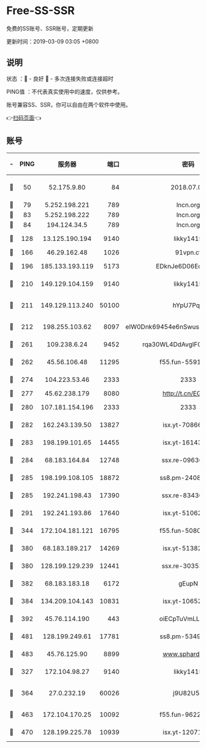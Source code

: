 # Free-SS-SSR

免费的SS账号、SSR账号，定期更新

更新时间：2019-03-09 03:05 +0800

## 说明

状态     ：🙂 - 良好 🙁 - 多次连接失败或连接超时

PING值   ：不代表真实使用中的速度，仅供参考。

账号兼容SS、SSR，你可以自由在两个软件中使用。

👉[扫码页面](https://liesauer.github.io/Free-SS-SSR/)👈

## 账号

|-|PING|服务器|端口|密码|加密方式|区域|
|:----:|:----:|:-----:|-----:|:----:|:----:|:----:|
|🙂|50|52.175.9.80|84|2018.07.07|chacha20-ietf-poly1305|HK|
|🙂|79|5.252.198.221|789|lncn.org|rc4|JP|
|🙂|83|5.252.198.222|789|lncn.org|rc4|JP|
|🙂|84|194.124.34.5|789|lncn.org|rc4|JP|
|🙂|128|13.125.190.194|9140|likky1415|aes-256-cfb|KR|
|🙂|166|46.29.162.48|1026|91vpn.cf|rc4-md5|RU|
|🙂|196|185.133.193.119|5173|EDknJe6D06EoWDaw|aes-256-cfb|US|
|🙂|210|149.129.104.159|9140|likky1415|aes-256-cfb|CN|
|🙂|211|149.129.113.240|50100|hYpU7PqP|chacha20-ietf-poly1305|CN|
|🙂|212|198.255.103.62|8097|eIW0Dnk69454e6nSwuspv9DmS201tQ0D|aes-256-cfb|US|
|🙂|261|109.238.6.24|9452|rqa30WL4DdAvgIFG6Fs3znzTa|aes-256-cfb|FR|
|🙂|262|45.56.106.48|11295|f55.fun-55916918|aes-256-cfb|US|
|🙂|274|104.223.53.46|2333|2333|aes-256-cfb|US|
|🙂|277|45.62.238.179|8080|http://t.cn/EGJIyrl|rc4-md5|CA|
|🙂|280|107.181.154.196|2333|2333|aes-256-cfb|US|
|🙂|282|162.243.139.50|13827|isx.yt-70866658|aes-256-cfb|US|
|🙂|283|198.199.101.65|14455|isx.yt-16143744|aes-256-cfb|US|
|🙂|284|68.183.164.84|12748|ssx.re-09636957|aes-256-cfb|US|
|🙂|285|198.199.108.105|18872|ss8.pm-24089859|aes-256-cfb|US|
|🙂|285|192.241.198.43|17390|ssx.re-83430216|aes-256-cfb|US|
|🙂|291|192.241.193.86|17640|isx.yt-51062098|aes-256-cfb|US|
|🙂|344|172.104.181.121|16795|f55.fun-50803874|aes-256-cfb|SG|
|🙂|380|68.183.189.217|14269|isx.yt-51382941|aes-256-cfb|SG|
|🙂|380|128.199.129.239|12441|ssx.re-30353118|aes-256-cfb|SG|
|🙂|382|68.183.183.18|6172|gEupN|aes-256-cfb|SG|
|🙂|384|134.209.104.143|10831|isx.yt-10652136|aes-256-cfb|SG|
|🙂|392|45.76.114.190|443|oiECpTuVmLLxk4Ts|aes-256-cfb|AU|
|🙂|481|128.199.249.61|17781|ss8.pm-53490777|aes-256-cfb|SG|
|🙂|483|45.76.125.90|8899|www.sphard.com|aes-256-cfb|AU|
|🙂|327|172.104.98.27|9140|likky1415|aes-256-cfb|JP|
|🙂|364|27.0.232.19|60026|j9U82U53|xchacha20-ietf-poly1305|HK|
|🙁|463|172.104.170.25|10092|f55.fun-96225402|aes-256-cfb|SG|
|🙁|470|128.199.225.78|10939|isx.yt-12071162|aes-256-cfb|SG|
